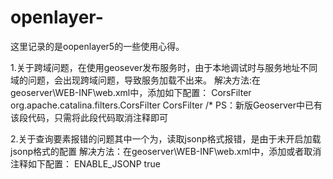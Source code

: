 # openlayer-
这里记录的是oopenlayer5的一些使用心得。

1.关于跨域问题，在使用geosever发布服务时，由于本地调试时与服务地址不同域的问题，会出现跨域问题，导致服务加载不出来。
  解决方法:在geoserver\WEB-INF\web.xml中，添加如下配置：
   <filter>
    <filter-name>CorsFilter</filter-name>
    <filter-class>org.apache.catalina.filters.CorsFilter</filter-class>
  </filter>
  <filter-mapping>
    <filter-name>CorsFilter</filter-name>
    <url-pattern>/*</url-pattern>
  </filter-mapping>
  PS：新版Geoserver中已有该段代码，只需将此段代码取消注释即可
  
  2.关于查询要素报错的问题其中一个为，读取jsonp格式报错，是由于未开启加载jsonp格式的配置
    解决方法：在geoserver\WEB-INF\web.xml中，添加或者取消注释如下配置：
    <context-param>
      <param-name>ENABLE_JSONP</param-name>
      <param-value>true</param-value>
    </context-param>
  
